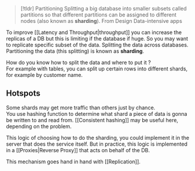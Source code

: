 > [!tldr] Partitioning
> Splitting a big database into smaller subsets called partitions so that different partitions can be assigned to different nodes (also known as **sharding**).
> From Design Data-intensive apps

To improve [[Latency and Throughput|throughput]] you can increase the replicas of a DB but this is limiting if the database if huge. So you may want to replicate specific subset of the data. Splitting the data across databases. Partitioning the data (this splitting) is known as **sharding**.

How do you know how to split the data and where to put it ?  
For example with tables, you can split up certain rows into different shards, for example by customer name.

## Hotspots
Some shards may get more traffic than others just by chance.  
You use hashing function to determine what shard a piece of data is gonna be written to and read from. [[Consistent hashing]] may be useful here, depending on the problem.

This logic of choosing how to do the sharding, you could implement it in the server that does the service itself. But in practice, this logic is implemented in a [[Proxies|Reverse Proxy]] that acts on behalf of the DB.

This mechanism goes hand in hand with [[Replication]].
